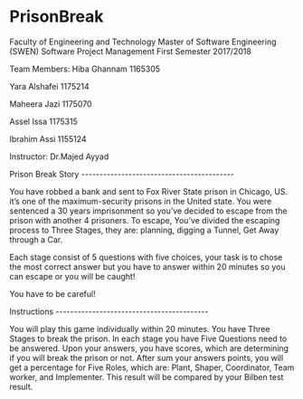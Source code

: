 # PrisonBreak
Faculty of Engineering and Technology 
Master of Software Engineering (SWEN)
Software Project Management
First Semester 2017/2018

Team Members:
Hiba Ghannam 1165305

Yara Alshafei     1175214

Maheera Jazi  1175070

Assel Issa      1175315

Ibrahim Assi   1155124

Instructor: Dr.Majed Ayyad

Prison Break Story ------------------------------------------

You have robbed a bank and sent to Fox River State prison in Chicago, US. 
it’s one of the maximum-security prisons in the United state.
You were sentenced a 30 years imprisonment so you’ve decided to escape
from the prison with another 4 prisoners. To escape, You’ve divided the 
escaping process to Three Stages, they are: planning, digging a Tunnel,
Get Away through a Car.

Each stage consist of 5 questions with five choices, your task is to chose
the most correct answer but you have to answer within 20 minutes so you can
escape or you will be caught!

You have to be careful!

Instructions ------------------------------------------

You will play this game individually within 20 minutes. 
You have Three Stages to break the prison. In each stage you have Five Questions need to be answered.
Upon your answers, you have scores, which are determining if you will break the prison or not. 
After sum your answers points, you will get a percentage for Five Roles, which are: Plant, Shaper,
Coordinator, Team worker,  and  Implementer. This result will be compared by your Bilben test result.  
